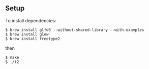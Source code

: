 
Setup
-----

To install dependencies:
```
$ brew install glfw3 --without-shared-library --with-examples
$ brew install glew
$ brew install freetype2
```
then
```
$ make
$ ./t2
```
